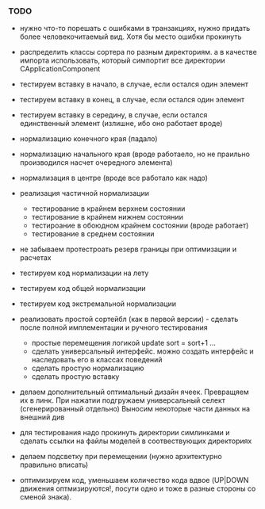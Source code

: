 ### TODO

- нужно что-то порешать с ошибками в транзакциях, нужно придать более человекочитаемый вид. Хотя бы место ошибки прокинуть

- распределить классы сортера по разным директориям.
а в качестве импорта использовать, который симпортит все директории CApplicationComponent

- тестируем вставку в начало, в случае, если остался один элемент
- тестируем вставку в конец, в случае, если остался один элемент
- тестируем вставку в середину, в случае, если остался единственный элемент (излишне, ибо оно работает вроде)
- нормализацию конечного края (падало)
- нормализацию начального края (вроде работаело, но не праильно производился насчет очередного элемента)
- нормализация в центре (вроде все работало как надо)

- реализация частичной нормализации
	- тестирование в крайнем верхнем состоянии
	- тестирование в крайнем нижнем состоянии
	- тестироание в обоюдном крайнем состоянии (вроде работает)
	- тестирование в среднем состоянии

- не забываем протестроать резерв границы при оптимизации и расчетах
- тестируем код нормализации на лету
- тестируем код общей нормализации
- тестируем код экстремальной нормализации

- реализовать простой сортейбл (как в первой версии) - сделать после полной имплементации и ручного тестирования
	- простые перемещения логикой update sort = sort+1 ...
	- сделать универсальный интерфейс. можно создать интерфейс и наследовать его в классах поведений
	- сделать простую нормализацию
	- сделать простую вставку

- делаем дополнительный оптимальный дизайн ячеек. Превращяем их в линк.
	При нажатии подгружаем универсальный селект (сгенерированный отдельно)
	Выносим некоторые части данных на внешний див
- для тестирования надо прокинуть директории симлинками и сделать ссылки на файлы моделей в соотвествующих директориях
- делаем подсветку при перемещении (нужно архитектурно правильно вписать)
- оптимизируем код, уменьшаем количество кода вдвое (UP|DOWN движения оптмизируются!, посути одно и тоже в разные стороны со сменой знака).
